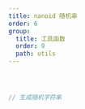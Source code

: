 ```yaml
---
title: nanoid 随机串
order: 6
group:
  title: 工具函数
  order: 9
  path: utils
---
```



```jsx



// 生成随机字符串



```
